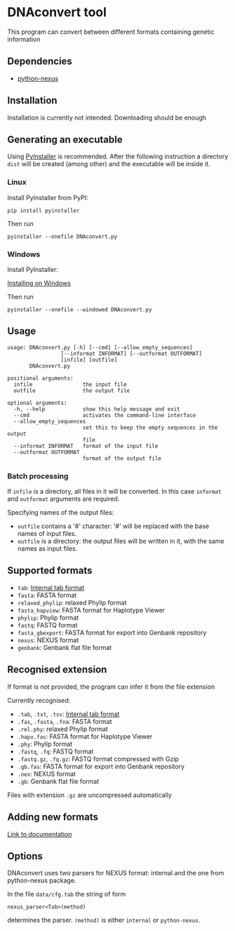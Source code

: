 # DNAconvert tool
This program can convert between different formats containing genetic information

## Dependencies
* [python\-nexus](https://pypi.org/project/python-nexus/)

## Installation
Installation is currently not intended. Downloading should be enough

## Generating an executable
Using [PyInstaller](http://www.pyinstaller.org) is recommended. After the following instruction a directory `dist` will be created (among other) and the executable will be inside it.

### Linux
Install PyInstaller from PyPI:

    pip install pyinstaller

Then run

    pyinstaller --onefile DNAconvert.py

### Windows
Install PyInstaller:

[Installing on Windows](https://pyinstaller.readthedocs.io/en/stable/installation.html#installing-in-windows)

Then run

    pyinstaller --onefile --windowed DNAconvert.py

## Usage
    usage: DNAconvert.py [-h] [--cmd] [--allow_empty_sequences]
                     [--informat INFORMAT] [--outformat OUTFORMAT]
                     [infile] [outfile]
           DNAconvert.py
    
    positional arguments:
      infile                the input file
      outfile               the output file
    
    optional arguments:
      -h, --help            show this help message and exit
      --cmd                 activates the command-line interface
      --allow_empty_sequences
                            set this to keep the empty sequences in the output
                            file
      --informat INFORMAT   format of the input file
      --outformat OUTFORMAT
                            format of the output file

### Batch processing

If `infile` is a directory, all files in it will be converted. In this case `informat` and `outformat` arguments are required.

Specifying names of the output files:
* `outfile` contains a '#' character: '#' will be replaced with the base names of input files.
* `outfile` is a directory: the output files will be written in it, with the same names as input files.

## Supported formats
* `tab`: [Internal tab format][1]
* `fasta`: FASTA format
* `relaxed_phylip`: relaxed Phylip format
* `fasta_hapview`: FASTA format for Haplotype Viewer
* `phylip`: Phylip format
* `fastq`: FASTQ format
* `fasta_gbexport`: FASTA format for export into Genbank repository
* `nexus`: NEXUS format
* `genbank`: Genbank flat file format

## Recognised extension
If format is not provided, the program can infer it from the file extension

Currently recognised:
* `.tab`, `.txt`, `.tsv`: [Internal tab format][1]
* `.fas`, `.fasta`, `.fna`: FASTA format
* `.rel.phy`: relaxed Phylip format
* `.hapv.fas`: FASTA format for Haplotype Viewer
* `.phy`: Phylip format
* `.fastq`, `.fq`: FASTQ format
* `.fastq.gz`, `.fq.gz`: FASTQ format compressed with Gzip
* `.gb.fas`: FASTA format for export into Genbank repository
* `.nex`: NEXUS format
* `.gb`: Genbank flat file format

Files with extension `.gz` are uncompressed automatically

## Adding new formats
[Link to documentation](doc/ADDING_FORMATS.md)

[1]: doc/TAB_FORMAT.md

## Options
DNAconvert uses two parsers for NEXUS format: internal and the one from python-nexus package.

In the file `data/cfg.tab` the string of form
```
nexus_parser<Tab>(method)
```
determines the parser. `(method)` is either `internal` or `python-nexus`.
